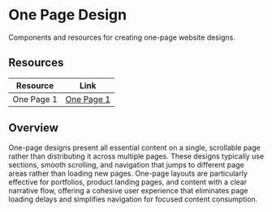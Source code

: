 # One Page Design

Components and resources for creating one-page website designs.

## Resources

| Resource | Link |
|---|---|
| One Page 1 | [One Page 1](https://codepen.io/Cutcopy/pen/LpBPLe) |

## Overview

One-page designs present all essential content on a single, scrollable page rather than distributing it across multiple pages. These designs typically use sections, smooth scrolling, and navigation that jumps to different page areas rather than loading new pages. One-page layouts are particularly effective for portfolios, product landing pages, and content with a clear narrative flow, offering a cohesive user experience that eliminates page loading delays and simplifies navigation for focused content consumption. 